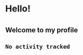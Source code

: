 
<h1>Hello!<h1>
<h2>Welcome to my profile<h2>

<!--START_SECTION:waka-->

```txt
No activity tracked
```

<!--END_SECTION:waka-->
